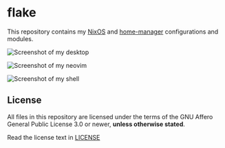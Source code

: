 # flake

This repository contains my [NixOS](https://nixos.org/) and [home-manager](https://github.com/nix-community/home-manager) configurations and modules.

![Screenshot of my desktop](https://scrumplex.rocks/img/1691653525_Caaph4.png)

![Screenshot of my neovim](https://scrumplex.rocks/img/1691653574_oH4Kai.png)

![Screenshot of my shell](https://scrumplex.rocks/img/1691653635_ziew9D.png)

## License

All files in this repository are licensed under the terms of the GNU Affero General Public License 3.0 or newer, **unless otherwise stated**.

Read the license text in [LICENSE](LICENSE)
